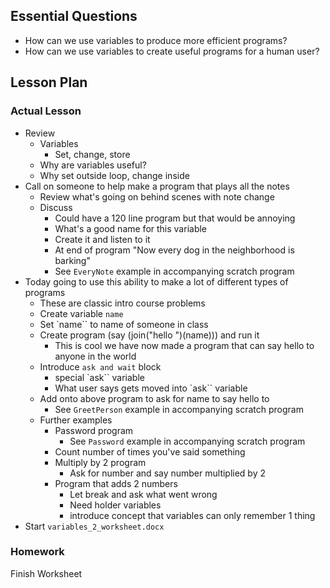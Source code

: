 ## Essential Questions

- How can we use variables to produce more efficient programs?
- How can we use variables to create useful programs for a human user?

## Lesson Plan

### Actual Lesson

- Review
    - Variables
        - Set, change, store
    - Why are variables useful?
    - Why set outside loop, change inside
- Call on someone to help make a program that plays all the notes
    - Review what's going on behind scenes with note change
    - Discuss
        - Could have a 120 line program but that would be annoying
        - What's a good name for this variable
        - Create it and listen to it
        - At end of program "Now every dog in the neighborhood is barking"
        - See `EveryNote` example in accompanying scratch program
- Today going to use this ability to make a lot of different types of programs
    - These are classic intro course problems
    - Create variable `name`
    - Set `name`` to name of someone in class
    - Create program (say (join("hello ")(name))) and run it
        - This is cool we have now made a program that can say hello to anyone in the world
    - Introduce `ask and wait` block
        - special `ask`` variable
        - What user says gets moved into `ask`` variable
    - Add onto above program to ask for name to say hello to
        - See `GreetPerson` example in accompanying scratch program
    - Further examples
        - Password program
            - See `Password` example in accompanying scratch program
        - Count number of times you've said something
        - Multiply by 2 program
            - Ask for number and say number multiplied by 2
        - Program that adds 2 numbers
            - Let break and ask what went wrong
            - Need holder variables
            - introduce concept that variables can only remember 1 thing
- Start `variables_2_worksheet.docx`

### Homework

Finish Worksheet
